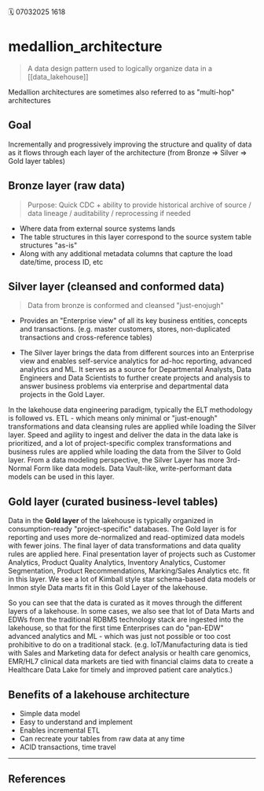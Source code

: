 🗓️ 07032025 1618

# medallion_architecture

> A data design pattern used to logically organize data in a [[data_lakehouse]]

Medallion architectures are sometimes also referred to as "multi-hop" architectures
## Goal

Incrementally and progressively improving the structure and quality of data as it flows through each layer of the architecture (from Bronze ⇒ Silver ⇒ Gold layer tables) 

## Bronze layer (raw data)
> Purpose: Quick CDC + ability to provide historical archive of source / data lineage / auditability / reprocessing if needed
- Where data from external source systems lands
- The table structures in this layer correspond to the source system table structures "as-is" 
- Along with any additional metadata columns that capture the load date/time, process ID, etc

## Silver layer (cleansed and conformed data)
> Data from bronze is conformed and cleansed "just-enojugh"

- Provides an "Enterprise view" of all its key business entities, concepts and transactions. (e.g. master customers, stores, non-duplicated transactions and cross-reference tables)

- The Silver layer brings the data from different sources into an Enterprise view and enables self-service analytics for ad-hoc reporting, advanced analytics and ML. It serves as a source for Departmental Analysts, Data Engineers and Data Scientists to further create projects and analysis to answer business problems via enterprise and departmental data projects in the Gold Layer.

In the lakehouse data engineering paradigm, typically the ELT methodology is followed vs. ETL - which means only minimal or "just-enough" transformations and data cleansing rules are applied while loading the Silver layer. Speed and agility to ingest and deliver the data in the data lake is prioritized, and a lot of project-specific complex transformations and business rules are applied while loading the data from the Silver to Gold layer. From a data modeling perspective, the Silver Layer has more 3rd-Normal Form like data models. Data Vault-like, write-performant data models can be used in this layer.

## Gold layer (curated business-level tables)

Data in the **Gold layer** of the lakehouse is typically organized in consumption-ready "project-specific" databases. The Gold layer is for reporting and uses more de-normalized and read-optimized data models with fewer joins. The final layer of data transformations and data quality rules are applied here. Final presentation layer of projects such as Customer Analytics, Product Quality Analytics, Inventory Analytics, Customer Segmentation, Product Recommendations, Marking/Sales Analytics etc. fit in this layer. We see a lot of Kimball style star schema-based data models or Inmon style Data marts fit in this Gold Layer of the lakehouse.

So you can see that the data is curated as it moves through the different layers of a lakehouse. In some cases, we also see that lot of Data Marts and EDWs from the traditional RDBMS technology stack are ingested into the lakehouse, so that for the first time Enterprises can do "pan-EDW" advanced analytics and ML - which was just not possible or too cost prohibitive to do on a traditional stack. (e.g. IoT/Manufacturing data is tied with Sales and Marketing data for defect analysis or health care genomics, EMR/HL7 clinical data markets are tied with financial claims data to create a Healthcare Data Lake for timely and improved patient care analytics.)

## Benefits of a lakehouse architecture

- Simple data model
- Easy to understand and implement
- Enables incremental ETL
- Can recreate your tables from raw data at any time
- ACID transactions, time travel

---
## References
